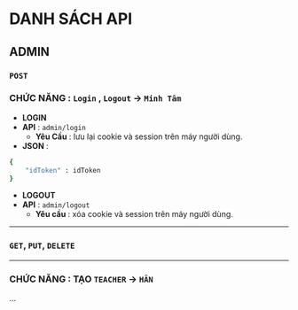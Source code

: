# DANH SÁCH API
## ADMIN
### `POST`
### CHỨC NĂNG : `Login` , `Logout` -> `Minh Tâm`
- __LOGIN__
- __API__ : `admin/login`
    - __Yêu Cầu__ : lưu lại cookie và session trên máy người dùng.
- __JSON__ :
```bash
{
    "idToken" : idToken
}
```
- __LOGOUT__ 
- __API__ : `admin/logout`
    - __Yêu cầu__ : xóa cookie và session trên máy người dùng.
---
### `GET`, `PUT`, `DELETE`
---
### CHỨC NĂNG : TẠO `TEACHER` -> `HÂN`
...
